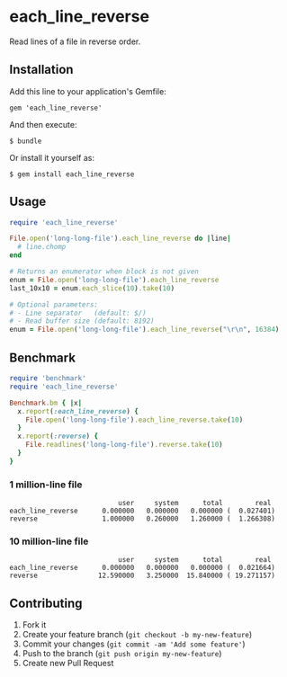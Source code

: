 each_line_reverse
=================

Read lines of a file in reverse order.

Installation
------------

Add this line to your application's Gemfile:

    gem 'each_line_reverse'

And then execute:

    $ bundle

Or install it yourself as:

    $ gem install each_line_reverse

Usage
-----

```ruby
require 'each_line_reverse'

File.open('long-long-file').each_line_reverse do |line|
  # line.chomp
end

# Returns an enumerator when block is not given
enum = File.open('long-long-file').each_line_reverse
last_10x10 = enum.each_slice(10).take(10)

# Optional parameters:
# - Line separator   (default: $/)
# - Read buffer size (default: 8192)
enum = File.open('long-long-file').each_line_reverse("\r\n", 16384)
```

Benchmark
---------

```ruby
require 'benchmark'
require 'each_line_reverse'

Benchmark.bm { |x|
  x.report(:each_line_reverse) {
    File.open('long-long-file').each_line_reverse.take(10)
  }
  x.report(:reverse) {
    File.readlines('long-long-file').reverse.take(10)
  }
}
```

### 1 million-line file

```
                           user     system      total        real
each_line_reverse      0.000000   0.000000   0.000000 (  0.027401)
reverse                1.000000   0.260000   1.260000 (  1.266308)
```

### 10 million-line file

```
                           user     system      total        real
each_line_reverse      0.000000   0.000000   0.000000 (  0.021664)
reverse               12.590000   3.250000  15.840000 ( 19.271157)
```

Contributing
------------

1. Fork it
2. Create your feature branch (`git checkout -b my-new-feature`)
3. Commit your changes (`git commit -am 'Add some feature'`)
4. Push to the branch (`git push origin my-new-feature`)
5. Create new Pull Request
